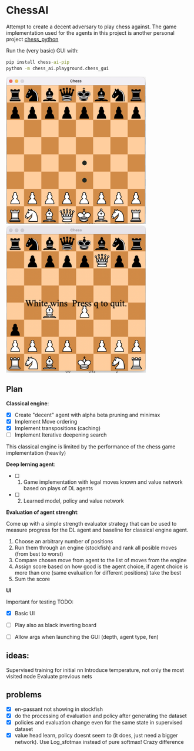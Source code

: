 # ChessAI

Attempt to create a decent adversary to play chess against. The game implementation used for the
agents in this project is another personal project
[chess_python](https://github.com/pacanada/chess-python)

Run the (very basic) GUI with:

```cmd
pip install chess-ai-pip
python -m chess_ai.playground.chess_gui
```

<img src="docs/screenshot_2.png" width="380" height="400">
<img src="docs/screenshot_1.png" width="380" height="400">

## Plan

**Classical engine**:

- [x] Create "decent" agent with alpha beta pruning and minimax
- [x] Implement Move ordering
- [x] Implement transpositions (caching)
- [ ] Implement Iterative deepening search

This classical engine is limited by the performance of the chess game implementation (heavily)

**Deep lerning agent**:

- [ ] 1. Game implementation with legal moves known and value network based on plays of DL agents
- [ ] 2. Learned model, policy and value network

**Evaluation of agent strenght**:

Come up with a simple strength evaluator strategy that can be used to measure progress for the DL
agent and baseline for classical engine agent.

1. Choose an arbitrary number of positions
2. Run them through an engine (stockfish) and rank all posible moves (from best to worst)
3. Compare chosen move from agent to the list of moves from the engine
4. Assign score based on how good is the agent choice, if agent choice is more than one (same
   evaluation for different positions) take the best
5. Sum the score

**UI**

Important for testing TODO:

- [x] Basic UI
- [ ] Play also as black inverting board
- [ ] Allow args when launching the GUI (depth, agent type, fen)


## ideas:
Supervised training for initial nn
Introduce temperature, not only the most visited node
Evaluate previous nets

## problems
- [x] en-passant not showing in stockfish 
- [x] do the processing of evaluation and policy after generating the dataset
- [x] policies and evaluation change even for the same state in supervised dataset
- [x] value head learn, policy doesnt seem to (it does, just need a bigger network). Use Log_sfotmax instead of pure softmax! Crazy difference
